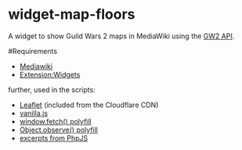 widget-map-floors
=================
A widget to show Guild Wars 2 maps in MediaWiki using the [GW2 API](http://wiki.guildwars2.com/wiki/API:2).

#Requirements
- [Mediawiki](https://www.mediawiki.org/)
- [Extension:Widgets](https://www.mediawiki.org/wiki/Extension:Widgets)

further, used in the scripts:
- [Leaflet](http://leafletjs.com/) (included from the Cloudflare CDN)
- [vanilla.js](http://vanilla-js.com/)
- [window.fetch() polyfill](https://github.com/github/fetch)
- [Object.observe() polyfill](https://github.com/MaxArt2501/object-observe)
- [excerpts from PhpJS](https://github.com/kvz/phpjs)
